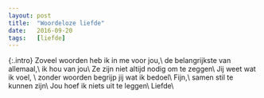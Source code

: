 ```yaml
---
layout: post
title:  "Woordeloze liefde"
date:   2016-09-20 
tags:   [liefde]
---
```


{:.intro}
Zoveel woorden heb ik in me voor jou,\\
de belangrijkste van allemaal,\\
ik hou van jou\\
Ze zijn niet altijd nodig om te zeggen\\
Jij weet wat ik voel, \\
zonder woorden begrijp jij wat ik bedoel\\
Fijn,\\
samen stil te kunnen zijn\\
Jou hoef ik niets uit te leggen\\
Liefde\\